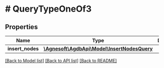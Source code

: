 # # QueryTypeOneOf3

## Properties

Name | Type | Description | Notes
------------ | ------------- | ------------- | -------------
**insert_nodes** | [**\Agnesoft\AgdbApi\Model\InsertNodesQuery**](InsertNodesQuery.md) |  |

[[Back to Model list]](../../README.md#models) [[Back to API list]](../../README.md#endpoints) [[Back to README]](../../README.md)
